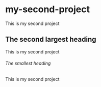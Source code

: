 # my-second-project
This is my second project

## The second largest heading
This is my second project

###### The smallest heading
This is my second project
